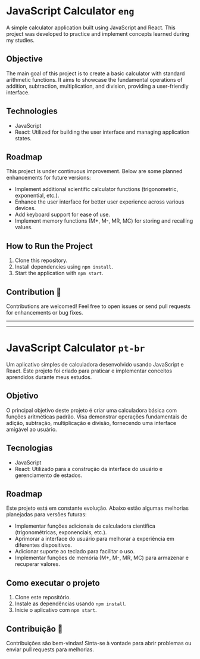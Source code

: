 # JavaScript Calculator `eng`

A simple calculator application built using JavaScript and React. This project was developed to practice and implement concepts learned during my studies.

## Objective

The main goal of this project is to create a basic calculator with standard arithmetic functions. It aims to showcase the fundamental operations of addition, subtraction, multiplication, and division, providing a user-friendly interface.

## Technologies
- JavaScript
- React: Utilized for building the user interface and managing application states.

## Roadmap 
This project is under continuous improvement. Below are some planned enhancements for future versions:

- Implement additional scientific calculator functions (trigonometric, exponential, etc.).
- Enhance the user interface for better user experience across various devices.
- Add keyboard support for ease of use.
- Implement memory functions (M+, M-, MR, MC) for storing and recalling values.

## How to Run the Project
1. Clone this repository.
2. Install dependencies using `npm install`.
3. Start the application with `npm start`.

## Contribution 📌
Contributions are welcomed! Feel free to open issues or send pull requests for enhancements or bug fixes.

***
***

# JavaScript Calculator `pt-br`

Um aplicativo simples de calculadora desenvolvido usando JavaScript e React. Este projeto foi criado para praticar e implementar conceitos aprendidos durante meus estudos.

## Objetivo 

O principal objetivo deste projeto é criar uma calculadora básica com funções aritméticas padrão. Visa demonstrar operações fundamentais de adição, subtração, multiplicação e divisão, fornecendo uma interface amigável ao usuário.

## Tecnologias 
- JavaScript
- React: Utilizado para a construção da interface do usuário e gerenciamento de estados.

## Roadmap 
Este projeto está em constante evolução. Abaixo estão algumas melhorias planejadas para versões futuras:

- Implementar funções adicionais de calculadora científica (trigonométricas, exponenciais, etc.).
- Aprimorar a interface do usuário para melhorar a experiência em diferentes dispositivos.
- Adicionar suporte ao teclado para facilitar o uso.
- Implementar funções de memória (M+, M-, MR, MC) para armazenar e recuperar valores.

## Como executar o projeto 
1. Clone este repositório.
2. Instale as dependências usando `npm install`.
3. Inicie o aplicativo com `npm start`.

## Contribuição 📌
Contribuições são bem-vindas! Sinta-se à vontade para abrir problemas ou enviar pull requests para melhorias.

